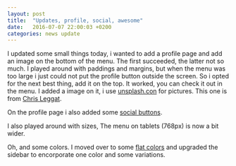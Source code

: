 ```yaml
---
layout: post
title:  "Updates, profile, social, awesome"
date:   2016-07-07 22:00:03 +0200
categories: news update
---
```


I updated some small things today, i wanted to add a profile page and add an image on the bottom of the menu.
The first succeeded, the latter not so much. I played around with paddings and margins, but when the menu was too large i just could not put the profile button outside the screen.
So i opted for the next best thing, add it on the top. It worked, you can check it out in the menu.
I added a image on it, i use [unsplash.con][unsplash] for pictures. This one is from [Chris Leggat][unsplash-image].

On the profile page i also added some [social buttons][bootstrap-social].

I also played around with sizes, The menu on tablets (768px) is now a bit wider.

Oh, and some colors. I moved over to some [flat colors][flatuicolors] and upgraded the sidebar to encorporate one color and some variations.

[bootstrap-social]: https://lipis.github.io/bootstrap-social/
[unsplash-image]: https://unsplash.com/photos/JAkWUtmsFXM
[unsplash]: https://unsplash.com/
[flatuicolors]: https://flatuicolors.com
